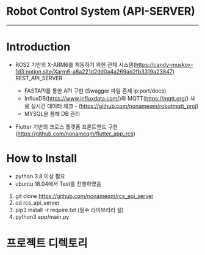 # Robot Control System (API-SERVER)
------------
# Introduction
- ROS2 기반의 X-ARM6를 제동하기 위한 관제 시스템(https://candy-muskox-1d3.notion.site/Xarm6-a8a221d2dd0a4a269ad2fb3319a23847) REST_API_SERVER
  - FASTAPI를 통한 API 구현 (Swagger 파일 존재 ip:port/docs)
  - InfluxDB(https://www.influxdata.com/)와 MQTT(https://mqtt.org/) 사용 실시간 데이터 체크 - (https://github.com/nonameqm/robotmqtt_proj)
  - MYSQL을 통해 DB 관리

- Flutter 기반의 크로스 플랫폼 프론트엔드 구현 (https://github.com/nonameqm/flutter_app_rcs)




# How to Install
- python 3.8 이상 필요
- ubuntu 18.04에서 Test를 진행하였음


1. git clone https://github.com/nonameqm/rcs_api_server
2. cd rcs_api_server
3. pip3 install -r require.txt (필수 라이브러리 설)
4. python3 app/main.py



# 프로젝트 디렉토리
